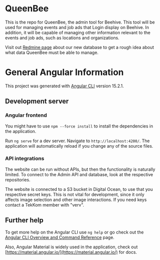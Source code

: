 # QueenBee

This is the repo for QueenBee, the admin tool for Beehive. This tool will be used for managing events and job ads that Login display on Beehive.
In addition, it will be capable of managing other information relevant to the events and job ads, such as locations and organizations.

Visit out [Redmine page](https://redmine.login.no/projects/tekkom/wiki/02_-_Database_design) about our new database to get a rough idea about what data QueenBee must be able to manage.

# General Angular Information

This project was generated with [Angular CLI](https://github.com/angular/angular-cli) version 15.2.1.

## Development server
### Angular frontend
You might have to use `npm --force install` to install the dependencies in the application. 

Run `ng serve` for a dev server. Navigate to `http://localhost:4200/`. The application will automatically reload if you change any of the source files.

### API integrations
The website can be run without APIs, but then the functionality is naturally limited. To connect to the Admin API and database, look at the respective repositories.

The website is connected to a S3 bucket in Digital Ocean, to use that you respective secret keys. This is not vital for development, since it only affects image selection and other image interactions. If you need keys contact a TekKom member with "verv".

## Further help

To get more help on the Angular CLI use `ng help` or go check out the [Angular CLI Overview and Command Reference](https://angular.io/cli) page.

Also, Angular Material is widely used in the application, check out [https://material.angular.io/](https://material.angular.io/) for docs. 
